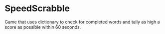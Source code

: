 # SpeedScrabble
Game that uses dictionary to check for completed words and tally as high a score as possible within 60 seconds.
